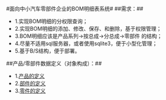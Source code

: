 #面向中小汽车零部件企业的BOM明细表系统#
##需求：##
+   1.实现BOM明细的分权限查询；
+   2.实现BOM明细的添加、修改、保存、和删除，基于权限管理；
+   3.BOM明细应该是产品系列->按总成->分总成->零部件 的结构；
+   4.尽量不适用sql服务器，或者使用sqlite3，便于小型化管理；
+   5.基于B/S结构，便于部署。

##产品/零部件数据定义（对象构成）：##
+   1.[产品的定义](./public/product.md)
+   2.[部件的定义](./public/part.md)
+   3.[零件的定义](./public/element.md)
